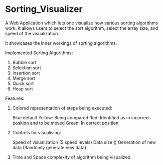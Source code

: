 # Sorting_Visualizer

A Web Application which lets one visualize how various sorting algorithms work. It allows users to
select the sort algorithm, select the array size, and speed of the visualization.

It showcases the inner workings of sorting algorithms.

Implemented Sorting Algorithms:
1) Bubble sort
2) Selection sort
3) Insertion sort
4) Merge sort
5) Quick sort
6) Heap sort

Features:
1) Colored representation of steps being executed:

    Blue:default
    Yellow: Being compared
    Red: Identified as in incorrect position and to be moved
    Green: In correct position

2) Controls for visualising:

    Speed of visualization (5 speed levels)
    Data size ()
    Generation of new data (Randomly generate new data)

3) Time and Space complexity of algorithm being visualized.
